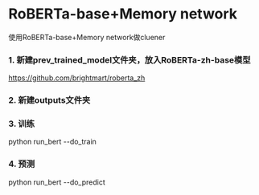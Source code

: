 # RoBERTa-base+Memory network
使用RoBERTa-base+Memory network做cluener
### 1. 新建prev_trained_model文件夹，放入RoBERTa-zh-base模型
https://github.com/brightmart/roberta_zh
### 2. 新建outputs文件夹

### 3. 训练
python run_bert --do_train
### 4. 预测
python run_bert --do_predict
